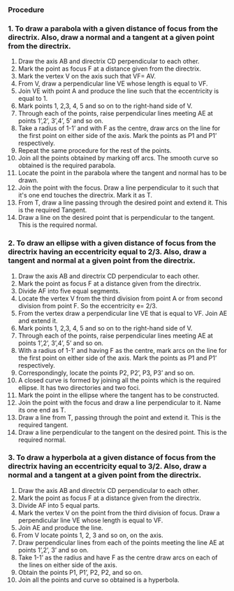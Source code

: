 ### Procedure

### 1. To draw a parabola with a given distance of focus from the directrix. Also, draw a normal and a tangent at a given point from the directrix.

1. Draw the axis AB and directrix CD perpendicular to each other.
2. Mark the point as focus F at a distance given from the directrix.
3. Mark the vertex V on the axis such that VF= AV.
4. From V, draw a perpendicular line VE whose length is equal to VF.
5. Join VE with point A and produce the line such that the eccentricity is equal to 1.
6. Mark points 1, 2,3, 4, 5 and so on to the right-hand side of V.
7. Through each of the points, raise perpendicular lines meeting AE at points 1’,2’, 3’,4’, 5’ and so on.
8. Take a radius of 1-1’ and with F as the centre, draw arcs on the line for the first point on either side of the axis. Mark the points as P1 and P1’ respectively.
9. Repeat the same procedure for the rest of the points.
10. Join all the points obtained by marking off arcs. The smooth curve so obtained is the required parabola.
11. Locate the point in the parabola where the tangent and normal has to be drawn.
12. Join the point with the focus. Draw a line perpendicular to it such that it's one end touches the directrix. Mark it as T.
13. From T, draw a line passing through the desired point and extend it. This is the required Tangent.
14. Draw a line on the desired point that is perpendicular to the tangent. This is the required normal.

### 2. To draw an ellipse with a given distance of focus from the directrix having an eccentricity equal to 2/3. Also, draw a tangent and normal at a given point from the directrix.

1. Draw the axis AB and directrix CD perpendicular to each other.
2. Mark the point as focus F at a distance given from the directrix.
3. Divide AF into five equal segments.
4. Locate the vertex V from the third division from point A or from second division from point F. So the eccentricity e= 2/3.
5. From the vertex draw a perpendicular line VE that is equal to VF. Join AE and extend it.
6. Mark points 1, 2,3, 4, 5 and so on to the right-hand side of V.
7. Through each of the points, raise perpendicular lines meeting AE at points 1’,2’, 3’,4’, 5’ and so on.
8. With a radius of 1-1’ and having F as the centre, mark arcs on the line for the first point on either side of the axis. Mark the points as P1 and P1’ respectively.
9. Correspondingly, locate the points P2, P2’, P3, P3’ and so on.
10. A closed curve is formed by joining all the points which is the required ellipse. It has two directories and two foci.
11. Mark the point in the ellipse where the tangent has to be constructed.
12. Join the point with the focus and draw a line perpendicular to it. Name its one end as T.
13. Draw a line from T, passing through the point and extend it. This is the required tangent.
14. Draw a line perpendicular to the tangent on the desired point. This is the required normal.

### 3. To draw a hyperbola at a given distance of focus from the directrix having an eccentricity equal to 3/2. Also, draw a normal and a tangent at a given point from the directrix.

1. Draw the axis AB and directrix CD perpendicular to each other.
2. Mark the point as focus F at a distance given from the directrix.
3. Divide AF into 5 equal parts.
4. Mark the vertex V on the point from the third division of focus. Draw a perpendicular line VE whose length is equal to VF.
5. Join AE and produce the line.
6. From V locate points 1, 2, 3 and so on, on the axis.
7. Draw perpendicular lines from each of the points meeting the line AE at points 1’,2’, 3’ and so on.
8. Take 1-1’ as the radius and have F as the centre draw arcs on each of the lines on either side of the axis.
9. Obtain the points P1, P1’, P2, P2, and so on.
10. Join all the points and curve so obtained is a hyperbola.
